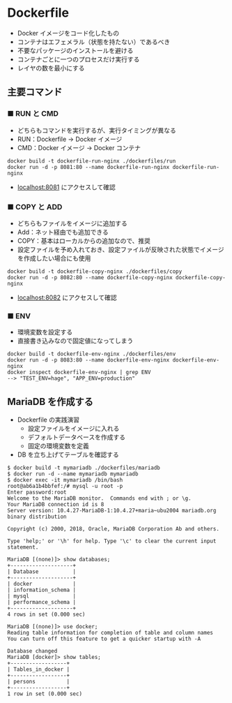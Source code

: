 # Dockerfile

- Docker イメージをコード化したもの
- コンテナはエフェメラル（状態を持たない）であるべき
- 不要なパッケージのインストールを避ける
- コンテナごとに一つのプロセスだけ実行する
- レイヤの数を最小にする

## 主要コマンド

### ■ RUN と CMD

- どちらもコマンドを実行するが、実行タイミングが異なる
- RUN：Dockerfile → Docker イメージ
- CMD：Docker イメージ → Docker コンテナ
```
docker build -t dockerfile-run-nginx ./dockerfiles/run
docker run -d -p 8081:80 --name dockerfile-run-nginx dockerfile-run-nginx
```
- [localhost:8081](http://localhost:8081/) にアクセスして確認

### ■ COPY と ADD

- どちらもファイルをイメージに追加する
- Add：ネット経由でも追加できる
- COPY：基本はローカルからの追加なので、推奨
- 設定ファイルを予め入れておき、設定ファイルが反映された状態でイメージを作成したい場合にも使用
```
docker build -t dockerfile-copy-nginx ./dockerfiles/copy
docker run -d -p 8082:80 --name dockerfile-copy-nginx dockerfile-copy-nginx
```
- [localhost:8082](http://localhost:8082/) にアクセスして確認

### ■ ENV

- 環境変数を設定する
- 直接書き込みなので固定値になってしまう
```
docker build -t dockerfile-env-nginx ./dockerfiles/env
docker run -d -p 8083:80 --name dockerfile-env-nginx dockerfile-env-nginx
docker inspect dockerfile-env-nginx | grep ENV
--> "TEST_ENV=hage", "APP_ENV=production"
```

## MariaDB を作成する

- Dockerfile の実践演習
  - 設定ファイルをイメージに入れる
  - デフォルトデータベースを作成する
  - 固定の環境変数を定義
- DB を立ち上げてテーブルを確認する
```
$ docker build -t mymariadb ./dockerfiles/mariadb
$ docker run -d --name mymariadb mymariadb
$ docker exec -it mymariadb /bin/bash
root@ab6a1b4bbfef:/# mysql -u root -p
Enter password:root
Welcome to the MariaDB monitor.  Commands end with ; or \g.
Your MariaDB connection id is 8
Server version: 10.4.27-MariaDB-1:10.4.27+maria~ubu2004 mariadb.org binary distribution

Copyright (c) 2000, 2018, Oracle, MariaDB Corporation Ab and others.

Type 'help;' or '\h' for help. Type '\c' to clear the current input statement.

MariaDB [(none)]> show databases;
+--------------------+
| Database           |
+--------------------+
| docker             |
| information_schema |
| mysql              |
| performance_schema |
+--------------------+
4 rows in set (0.000 sec)

MariaDB [(none)]> use docker;
Reading table information for completion of table and column names
You can turn off this feature to get a quicker startup with -A

Database changed
MariaDB [docker]> show tables;
+------------------+
| Tables_in_docker |
+------------------+
| persons          |
+------------------+
1 row in set (0.000 sec)
